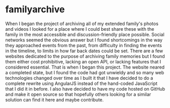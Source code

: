 familyarchive
=============

When I began the project of archiving all of my extended family's photos and videos I looked for a place where I could best share these with the family in the most accessible and discussion-friendly place possible.
Social networks seemed the obvious answer but I found shortcomings in the way they approached events from the past, from difficulty in finding the events in the timeline, to limits in how far back dates could be set.
There are a few websites dedicated to the purpose of archiving family memories but I found them either cost prohibitive, lacking an open API, or lacking features that I considered essential.
That is when I began this project. The website neared a completed state, but I found the code had got unwieldy and so many web technologies changed over time as I built it that I have decided to do a complete rewrite using AngularJS instead of the hand-coded JavaScript that I did it in before. I also have decided to have my code hosted on GitHub and make it open source so that hopefully others looking for a similar solution can find it here and maybe contribute.

